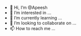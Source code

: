 - 👋 Hi, I’m @Apeesh
- 👀 I’m interested in ...
- 🌱 I’m currently learning ...
- 💞️ I’m looking to collaborate on ...
- 📫 How to reach me ...

<!---
Apeesh/Apeesh is a ✨ special ✨ repository because its `README.md` (this file) appears on your GitHub profile.
You can click the Preview link to take a look at your changes.
--->
